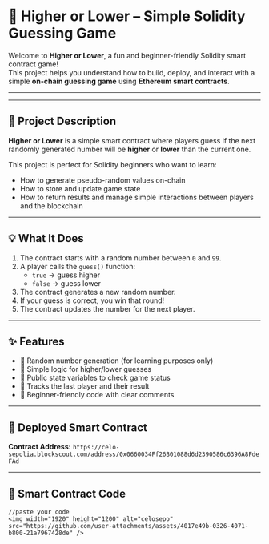 # 🎲 Higher or Lower – Simple Solidity Guessing Game

Welcome to **Higher or Lower**, a fun and beginner-friendly Solidity smart contract game!  
This project helps you understand how to build, deploy, and interact with a simple **on-chain guessing game** using **Ethereum smart contracts**.

---
---
## 📖 Project Description

**Higher or Lower** is a simple smart contract where players guess if the next randomly generated number will be **higher** or **lower** than the current one.

This project is perfect for Solidity beginners who want to learn:
- How to generate pseudo-random values on-chain
- How to store and update game state
- How to return results and manage simple interactions between players and the blockchain

---

## 💡 What It Does

1. The contract starts with a random number between `0` and `99`.  
2. A player calls the `guess()` function:
   - `true` → guess higher  
   - `false` → guess lower  
3. The contract generates a new random number.  
4. If your guess is correct, you win that round!  
5. The contract updates the number for the next player.

---

## ✨ Features

- 🔢 Random number generation (for learning purposes only)
- 🧠 Simple logic for higher/lower guesses
- 🧾 Public state variables to check game status
- 👤 Tracks the last player and their result
- 💬 Beginner-friendly code with clear comments

---

## 🔗 Deployed Smart Contract

**Contract Address:** `https://celo-sepolia.blockscout.com/address/0x0660034Ff26B01088d6d2390586c6396A8FdeFAd`

---

## 🧰 Smart Contract Code

```solidity
//paste your code
<img width="1920" height="1200" alt="celosepo" src="https://github.com/user-attachments/assets/4017e49b-0326-4071-b800-21a7967428de" />

